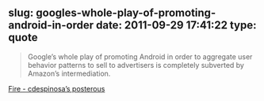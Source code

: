 slug: googles-whole-play-of-promoting-android-in-order
date: 2011-09-29 17:41:22
type: quote
---

> Google’s whole play of promoting Android in order to aggregate user behavior patterns to sell to advertisers is completely subverted by Amazon’s intermediation.

[Fire - cdespinosa’s posterous](http://cdespinosa.posterous.com/fire)
